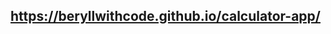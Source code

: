 <h2><a href="https://beryllwithcode.github.io/calculator-app/">https://beryllwithcode.github.io/calculator-app/</a></h2>
